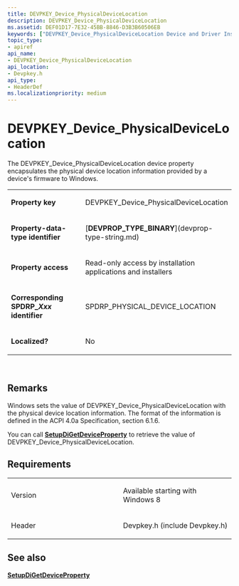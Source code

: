 ```yaml
---
title: DEVPKEY_Device_PhysicalDeviceLocation
description: DEVPKEY_Device_PhysicalDeviceLocation
ms.assetid: DEF01D17-7E32-45BB-8846-D3B3B60506EB
keywords: ["DEVPKEY_Device_PhysicalDeviceLocation Device and Driver Installation"]
topic_type:
- apiref
api_name:
- DEVPKEY_Device_PhysicalDeviceLocation
api_location:
- Devpkey.h
api_type:
- HeaderDef
ms.localizationpriority: medium
---
```


# DEVPKEY_Device_PhysicalDeviceLocation


The DEVPKEY_Device_PhysicalDeviceLocation device property encapsulates the physical device location information provided by a device's firmware to Windows.

<table>
<colgroup>
<col width="50%" />
<col width="50%" />
</colgroup>
<tbody>
<tr class="odd">
<td align="left"><p><strong>Property key</strong></p></td>
<td align="left"><p>DEVPKEY_Device_PhysicalDeviceLocation</p></td>
</tr>
<tr class="even">
<td align="left"><p><strong>Property-data-type identifier</strong></p></td>
<td align="left"><p>[<strong>DEVPROP_TYPE_BINARY</strong>](devprop-type-string.md)</p></td>
</tr>
<tr class="odd">
<td align="left"><p><strong>Property access</strong></p></td>
<td align="left"><p>Read-only access by installation applications and installers</p></td>
</tr>
<tr class="even">
<td align="left"><p><strong>Corresponding SPDRP_<em>Xxx</em></strong> <strong>identifier</strong></p></td>
<td align="left"><p>SPDRP_PHYSICAL_DEVICE_LOCATION</p></td>
</tr>
<tr class="odd">
<td align="left"><p><strong>Localized?</strong></p></td>
<td align="left"><p>No</p></td>
</tr>
</tbody>
</table>

 

Remarks
-------

Windows sets the value of DEVPKEY_Device_PhysicalDeviceLocation with the physical device location information. The format of the information is defined in the ACPI 4.0a Specification, section 6.1.6.

You can call [**SetupDiGetDeviceProperty**](https://msdn.microsoft.com/library/windows/hardware/ff551963) to retrieve the value of DEVPKEY_Device_PhysicalDeviceLocation.

Requirements
------------

<table>
<colgroup>
<col width="50%" />
<col width="50%" />
</colgroup>
<tbody>
<tr class="odd">
<td align="left"><p>Version</p></td>
<td align="left"><p>Available starting with Windows 8</p></td>
</tr>
<tr class="even">
<td align="left"><p>Header</p></td>
<td align="left">Devpkey.h (include Devpkey.h)</td>
</tr>
</tbody>
</table>

## See also


[**SetupDiGetDeviceProperty**](https://msdn.microsoft.com/library/windows/hardware/ff551963)

 

 






